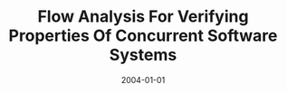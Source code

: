 ---
title: "Flow Analysis For Verifying Properties Of Concurrent Software Systems"
date: 2004-01-01
venue: ""
paperurl: https://doi.org/10.1145/1040291.1040292
authors: "Matthew B Dwyer, Lori A Clarke, Jamieson M Cobleigh and Gleb Naumovich"
awards: ""
---